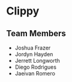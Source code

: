 # Clippy

## Team Members

- Joshua Frazer
- Jordyn Hayden
- Jerrett Longworth
- Diego Rodrigues
- Jaeivan Romero

